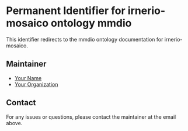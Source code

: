 # Permanent Identifier for irnerio-mosaico ontology mmdio

This identifier redirects to the mmdio ontology documentation for irnerio-mosaico.

## Maintainer
- [Your Name](faria.ferooz2@unibo.it)
- [Your Organization](https://www.unibo.it/en)

## Contact
For any issues or questions, please contact the maintainer at the email above.
